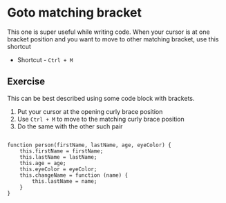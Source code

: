 Goto matching bracket
======================

This one is super useful while writing code. When your cursor is at one 
bracket position and you want to move to other matching bracket, use this
shortcut

* Shortcut - `Ctrl + M`

Exercise
---------

This can be best described using some code block with brackets.

1. Put your cursor at the opening curly brace position
2. Use `Ctrl + M` to move to the matching curly brace position
3. Do the same with the other such pair

```

function person(firstName, lastName, age, eyeColor) {
    this.firstName = firstName;  
    this.lastName = lastName;
    this.age = age;
    this.eyeColor = eyeColor;
    this.changeName = function (name) {
        this.lastName = name;
    }
}


```